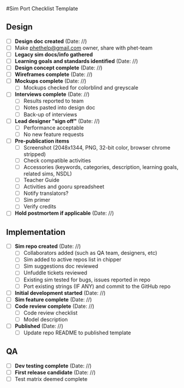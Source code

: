 #Sim Port Checklist Template

## Design
- [ ] **Design doc created** (Date: //) 
 - [ ] Make phethelp@gmail.com owner, share with phet-team
- [ ] **Legacy sim docs/info gathered**
- [ ] **Learning goals and standards identified** (Date: //)
- [ ] **Design concept complete**  (Date: //)
- [ ] **Wireframes complete** (Date: //) 
- [ ] **Mockups complete** (Date: //) 
  - [ ] Mockups checked for colorblind and greyscale
- [ ] **Interviews complete** (Date: //) 
  - [ ] Results reported to team
  - [ ] Notes pasted into design doc
  - [ ] Back-up of interviews
- [ ] **Lead designer "sign off"** (Date: //) 
  - [ ] Performance acceptable
  - [ ] No new feature requests
- [ ] **Pre-publication items** 
  - [ ] Screenshot (2048x1344, PNG, 32-bit color, browser chrome stripped)
  - [ ] Check compatible activities  
  - [ ] Accessories (keywords, categories, description, learning goals, related sims, NSDL)
  - [ ] Teacher Guide
  - [ ] Activities and gooru spreadsheet
  - [ ] Notify translators?
  - [ ] Sim primer
  - [ ] Verify credits
- [ ] **Hold postmortem if applicable** (Date: //) 

## Implementation
- [ ] **Sim repo created** (Date: //) 
  - [ ] Collaborators added (such as QA team, designers, etc) 
  - [ ] Sim added to active repos list in chipper
  - [ ] Sim suggestions doc reviewed
  - [ ] Unfuddle tickets reviewed
  - [ ] Existing sim tested for bugs, issues reported in repo
  - [ ] Port existing strings (IF ANY) and commit to the GitHub repo
- [ ] **Initial development started** (Date: //)
- [ ] **Sim feature complete** (Date: //) 
- [ ] **Code review complete** (Date: //) 
  - [ ] Code review checklist
  - [ ] Model description 
- [ ] **Published** (Date: //)
  - [ ] Update repo README to published template

## QA
- [ ] **Dev testing complete** (Date: //) 
- [ ] **First release candidate** (Date: //) 
 - [ ] Test matrix deemed complete
